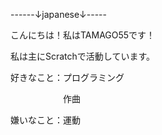 ------↓japanese↓-----

こんにちは！私はTAMAGO55です！

私は主にScratchで活動しています。

好きなこと：プログラミング

　　　　　　作曲

嫌いなこと：運動

